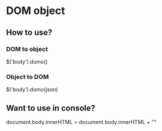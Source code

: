 # DOM object
## How to use?
### DOM to object
$('body').domo()
### Object to DOM
$('body').domo(json)
## Want to use in console?
document.body.innerHTML = document.body.innerHTML + "<script src='https://raw.github.com/henriquegogo/domo/master/jquery-1.6.2.min.js' type='text/javascript'></script><script src='https://raw.github.com/henriquegogo/domo/master/jquery-domo.js' type='text/javascript'></script>"